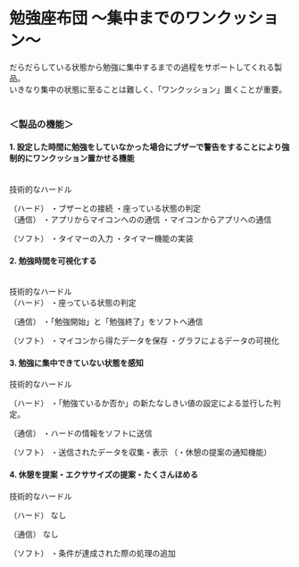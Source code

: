 # 勉強座布団  ～集中までのワンクッション～

だらだらしている状態から勉強に集中するまでの過程をサポートしてくれる製品。  
いきなり集中の状態に至ることは難しく、「ワンクッション」置くことが重要。<br><br>

### ＜製品の機能＞
#### 1. 設定した時間に勉強をしていなかった場合にブザーで警告をすることにより強制的にワンクッション置かせる機能
<br>
技術的なハードル

（ハード）
・ブザーとの接続
・座っている状態の判定
<br>
（通信）
・アプリからマイコンへのの通信
・マイコンからアプリへの通信

（ソフト）
・タイマーの入力
・タイマー機能の実装

#### 2. 勉強時間を可視化する
<br>
技術的なハードル
<br>  
（ハード）
・座っている状態の判定

（通信）
・「勉強開始」と「勉強終了」をソフトへ通信

（ソフト）
・マイコンから得たデータを保存
・グラフによるデータの可視化

#### 3. 勉強に集中できていない状態を感知

技術的なハードル

（ハード）
・「勉強ているか否か」の新たなしきい値の設定による並行した判定。

（通信）
・ハードの情報をソフトに送信

（ソフト）
・送信されたデータを収集・表示
（・休憩の提案の通知機能）

#### 4. 休憩を提案・エクササイズの提案・たくさんほめる

技術的なハードル

（ハード）
なし

（通信）
なし

（ソフト）
・条件が達成された際の処理の追加
